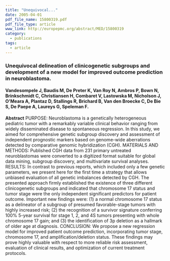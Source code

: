 ```yaml
---
title: "Unequivocal..."
date: 2005-04-01
pdf_file_name: 15800319.pdf
pdf_file_type: article
www_link: http://europepmc.org/abstract/MED/15800319
category:
  - publications
tags:
  - article
---
```


### Unequivocal delineation of clinicogenetic subgroups and development of a new model for improved outcome prediction in neuroblastoma.
#### Vandesompele J, Baudis M, De Preter K, Van Roy N, Ambros P, Bown N, Brinkschmidt C, Christiansen H, Combaret V, Lastowska M, Nicholson J, O'Meara A, Plantaz D, Stallings R, Brichard B, Van den Broecke C, De Bie S, De Paepe A, Laureys G, Speleman F.

**Abstract** PURPOSE: Neuroblastoma is a genetically heterogeneous pediatric tumor with a remarkably variable clinical behavior ranging from widely disseminated disease to spontaneous regression. In this study, we aimed for comprehensive genetic subgroup discovery and assessment of independent prognostic markers based on genome-wide aberrations detected by comparative genomic hybridization (CGH). MATERIALS AND METHODS: Published CGH data from 231 primary untreated neuroblastomas were converted to a digitized format suitable for global data mining, subgroup discovery, and multivariate survival analyses. RESULTS: In contrast to previous reports, which included only a few genetic parameters, we present here for the first time a strategy that allows unbiased evaluation of all genetic imbalances detected by CGH. The presented approach firmly established the existence of three different clinicogenetic subgroups and indicated that chromosome 17 status and tumor stage were the only independent significant predictors for patient outcome. Important new findings were: (1) a normal chromosome 17 status as a delineator of a subgroup of presumed favorable-stage tumors with highly increased risk; (2) the recognition of a survivor signature conferring 100% 5-year survival for stage 1, 2, and 4S tumors presenting with whole chromosome 17 gain; and (3) the identification of 3p deletion as a hallmark of older age at diagnosis. CONCLUSION: We propose a new regression model for improved patient outcome prediction, incorporating tumor stage, chromosome 17, and amplification/deletion status. These findings may prove highly valuable with respect to more reliable risk assessment, evaluation of clinical results, and optimization of current treatment protocols.
